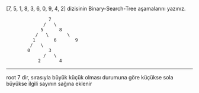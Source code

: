 [7, 5, 1, 8, 3, 6, 0, 9, 4, 2] dizisinin Binary-Search-Tree aşamalarını yazınız.



                    7 
                  /   \
                 5      8
               /   \       \
              1       6       9
             /   \  
            0       3
                  /   \
                2       4

---------------------------                
root 7 dir, sırasıyla büyük küçük olması durumuna göre küçükse sola büyükse ilgili sayının sağına eklenir
